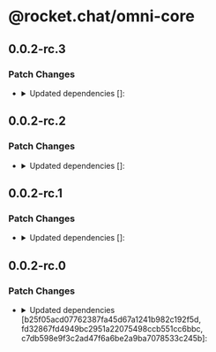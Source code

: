 # @rocket.chat/omni-core

## 0.0.2-rc.3

### Patch Changes

- <details><summary>Updated dependencies []:</summary>

  - @rocket.chat/models@1.6.0-rc.3
  </details>

## 0.0.2-rc.2

### Patch Changes

- <details><summary>Updated dependencies []:</summary>

  - @rocket.chat/models@1.6.0-rc.2
  </details>

## 0.0.2-rc.1

### Patch Changes

- <details><summary>Updated dependencies []:</summary>

  - @rocket.chat/models@1.6.0-rc.1
  </details>

## 0.0.2-rc.0

### Patch Changes

- <details><summary>Updated dependencies [b25f05acd07762387fa45d67a1241b982c192f5d, fd32867fd4949bc2951a22075498ccb551cc6bbc, c7db598e9f3c2ad47f6a6be2a9ba7078533c245b]:</summary>

  - @rocket.chat/models@1.6.0-rc.0
  </details>
